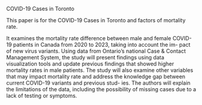 COVID-19 Cases in Toronto

This paper is for the COVID-19 Cases in Toronto and factors of mortality rate.

It examines the mortality rate difference between male and female COVID-19 patients in Canada from 2020 to 2023, taking into account the im- pact of new virus variants. Using data from Ontario’s national Case & Contact Management System, the study will present findings using data visualization tools and update previous findings that showed higher mortality rates in male patients. The study will also examine other variables that may impact mortality rate and address the knowledge gap between current COVID-19 variants and previous stud- ies. The authors will explain the limitations of the data, including the possibility of missing cases due to a lack of testing or symptoms.



